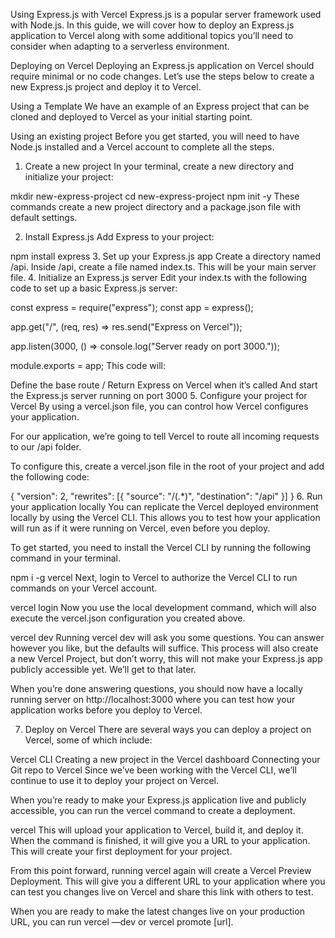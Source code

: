 Using Express.js with Vercel
Express.js is a popular server framework used with Node.js. In this guide, we will cover how to deploy an Express.js application to Vercel along with some additional topics you’ll need to consider when adapting to a serverless environment.

Deploying on Vercel
Deploying an Express.js application on Vercel should require minimal or no code changes. Let’s use the steps below to create a new Express.js project and deploy it to Vercel.

Using a Template
We have an example of an Express project that can be cloned and deployed to Vercel as your initial starting point.

Using an existing project
Before you get started, you will need to have Node.js installed and a Vercel account to complete all the steps.

1. Create a new project
In your terminal, create a new directory and initialize your project:


mkdir new-express-project 
cd new-express-project 
npm init -y
These commands create a new project directory and a package.json file with default settings.

2. Install Express.js
Add Express to your project:


npm install express
3. Set up your Express.js app
Create a directory named /api.
Inside /api, create a file named index.ts. This will be your main server file.
4. Initialize an Express.js server
Edit your index.ts with the following code to set up a basic Express.js server:


const express = require("express");
const app = express();

app.get("/", (req, res) => res.send("Express on Vercel"));

app.listen(3000, () => console.log("Server ready on port 3000."));

module.exports = app;
This code will:

Define the base route /
Return Express on Vercel when it’s called
And start the Express.js server running on port 3000
5. Configure your project for Vercel
By using a vercel.json file, you can control how Vercel configures your application.

For our application, we’re going to tell Vercel to route all incoming requests to our /api folder.

To configure this, create a vercel.json file in the root of your project and add the following code:


{ "version": 2, "rewrites": [{ "source": "/(.*)", "destination": "/api" }] }
6. Run your application locally
You can replicate the Vercel deployed environment locally by using the Vercel CLI. This allows you to test how your application will run as if it were running on Vercel, even before you deploy.

To get started, you need to install the Vercel CLI by running the following command in your terminal.


npm i -g vercel
Next, login to Vercel to authorize the Vercel CLI to run commands on your Vercel account.


vercel login
Now you use the local development command, which will also execute the vercel.json configuration you created above.


vercel dev
Running vercel dev will ask you some questions. You can answer however you like, but the defaults will suffice. This process will also create a new Vercel Project, but don’t worry, this will not make your Express.js app publicly accessible yet. We’ll get to that later.

When you’re done answering questions, you should now have a locally running server on http://localhost:3000 where you can test how your application works before you deploy to Vercel.

7. Deploy on Vercel
There are several ways you can deploy a project on Vercel, some of which include:

Vercel CLI
Creating a new project in the Vercel dashboard
Connecting your Git repo to Vercel
Since we’ve been working with the Vercel CLI, we’ll continue to use it to deploy your project on Vercel.

When you’re ready to make your Express.js application live and publicly accessible, you can run the vercel command to create a deployment.


vercel
This will upload your application to Vercel, build it, and deploy it. When the command is finished, it will give you a URL to your application. This will create your first deployment for your project.

From this point forward, running vercel again will create a Vercel Preview Deployment. This will give you a different URL to your application where you can test you changes live on Vercel and share this link with others to test.

When you are ready to make the latest changes live on your production URL, you can run vercel —dev or vercel promote [url].
